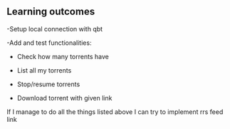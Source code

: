 ## Learning outcomes

-Setup local connection with qbt

-Add and test functionalities:

- Check how many torrents have

- List all my torrents

- Stop/resume torrents

- Download torrent with given link

  

If I manage to do all the things listed above I can try to implement rrs feed link